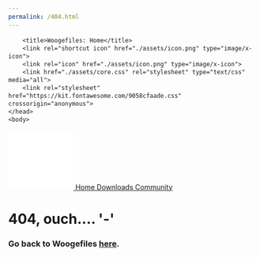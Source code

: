 ```yaml
---
permalink: /404.html
---
```

<!DOCTYPE html>
<html>
    <head>
        <meta charset="UTF-8">
        <meta name="viewport" content="width=device-width, initial-scale=1.0">
        <meta property="og:title" content="Woogefiles">
        <meta property="og:type" content="website">
        <meta property="og:site_name" content="Woogefiles">
        <meta property="og:image" content="./assets/icon.png">
        <meta property="og:description" content="An open-source content downloading site, made by people with love <3">
        <meta name="description" content="An open-source content downloading site, made by people with love <3">
     
        <title>Woogefiles: Home</title>
        <link rel="shortcut icon" href="./assets/icon.png" type="image/x-icon">
        <link rel="icon" href="./assets/icon.png" type="image/x-icon">
        <link href="./assets/core.css" rel="stylesheet" type="text/css" media="all">
        <link rel="stylesheet" href="https://kit.fontawesome.com/9058cfaade.css" crossorigin="anonymous">
    </head>
    <body>
   <!-- header -->
   <nav class="header"><img class="header-logo" src="./assets/icon-white.png"><a href="#"><i class="fa-solid fa-house"></i> Home</a><a href="./content"><i class="fa-solid fa-hard-drive"></i> Downloads</a><a href="https://discord.gg/yUcupeH4BV"><i class="fa-brands fa-discord"></i> Community</a></nav>
    <!-- main content -->
        <main class="content">
            <h1 class="marquee">404, ouch.... '-'</h1>
            <h3>Go back to Woogefiles <a href="./">here</a>.</h3>
    </main>
    </body>
</html>

